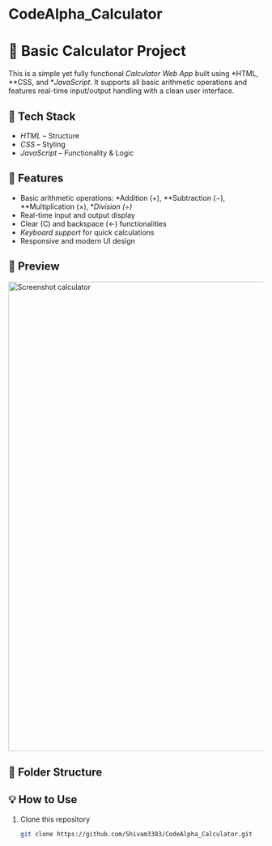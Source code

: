 # CodeAlpha_Calculator
# 🧮 Basic Calculator Project

This is a simple yet fully functional *Calculator Web App* built using *HTML, **CSS, and **JavaScript*. It supports all basic arithmetic operations and features real-time input/output handling with a clean user interface.

## 🔧 Tech Stack

- *HTML* – Structure  
- *CSS* – Styling  
- *JavaScript* – Functionality & Logic

## 🚀 Features

- Basic arithmetic operations: *Addition (+), **Subtraction (−), **Multiplication (×), **Division (÷)*
- Real-time input and output display
- Clear (C) and backspace (←) functionalities
- *Keyboard support* for quick calculations
- Responsive and modern UI design

## 📸 Preview
<img width="1292" height="928" alt="Screenshot calculator" src="https://github.com/user-attachments/assets/62b95d3e-712a-4fdb-a2df-06417c518860" />

## 📂 Folder Structure
## 💡 How to Use

1. Clone this repository  
   ```bash
   git clone https://github.com/Shivam3383/CodeAlpha_Calculator.git
